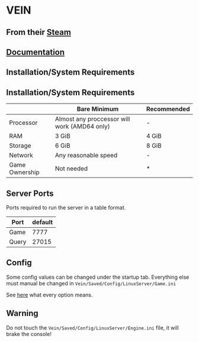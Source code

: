 # VEIN
<!--Please remove these comments and irelevent parts for the server egg your adding before summiting a PR request-->

## From their [Steam](https://store.steampowered.com/app/1857950/VEIN/)

## [Documentation](https://ramjet.notion.site/Server-Hosting-85f92f43f32548c1b5b33797ddf456ad)

## Installation/System Requirements
<!--Make changes to reflect the server minimum/recommended hardware specs-->
## Installation/System Requirements
|  | Bare Minimum | Recommended |
|---------|---------|---------|
| Processor | Almost any proccessor will work (AMD64 only) | -|
| RAM | 3 GiB | 4 GiB |
| Storage | 6 GiB | 8 GiB |
| Network | Any reasonable speed |- |
| Game Ownership | Not needed | * |   

## Server Ports

Ports required to run the server in a table format.

| Port    | default |
|---------|---------|
| Game    | 7777    |
| Query   | 27015   |

## Config

Some config values can be changed under the startup tab.
Everything else must manual be changed in `Vein/Saved/Config/LinuxServer/Game.ini`

See [here](https://ramjet.notion.site/Server-Hosting-85f92f43f32548c1b5b33797ddf456ad) what every option means.

## Warning

Do not touch the `Vein/Saved/Config/LinuxServer/Engine.ini` file, it will brake the console!


